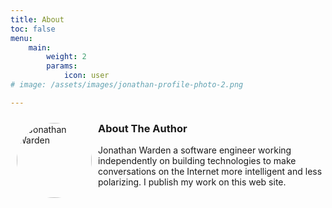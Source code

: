 ```yaml
---
title: About
toc: false
menu:
    main:
        weight: 2
        params: 
            icon: user
# image: /assets/images/jonathan-profile-photo-2.png

---
```


<style>
	.photo {
		display: inline;
		float: left;
		margin: 10px;
            border-radius: 100%;
            width: 120px;
	}

    }
</style>


<img src="/assets/images/jonathan-profile-photo-2.png" title="Jonathan Warden" class="photo site-avatar"/>

### About The Author
<p>Jonathan Warden a software engineer working independently on building technologies to make conversations on the Internet more intelligent and less polarizing. I publish my work on this web site.
</p>


